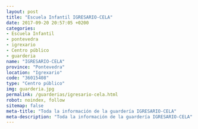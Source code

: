 ```yaml
---
layout: post
title: "Escuela Infantil IGRESARIO-CELA"
date: 2017-09-20 20:57:05 +0200
categories:
- Escuela Infantil
- pontevedra
- igrexario
- Centro público
- guarderia
name: "IGRESARIO-CELA"
province: "Pontevedra"
location: "Igrexario"
code: "36015408"
type: "Centro público"
img: guarderia.jpg
permalink: /guarderias/igresario-cela.html
robot: noindex, follow
sitemap: false
meta-title: "Toda la información de la guardería IGRESARIO-CELA"
meta-description: "Toda la información de la guardería IGRESARIO-CELA"
---
```

